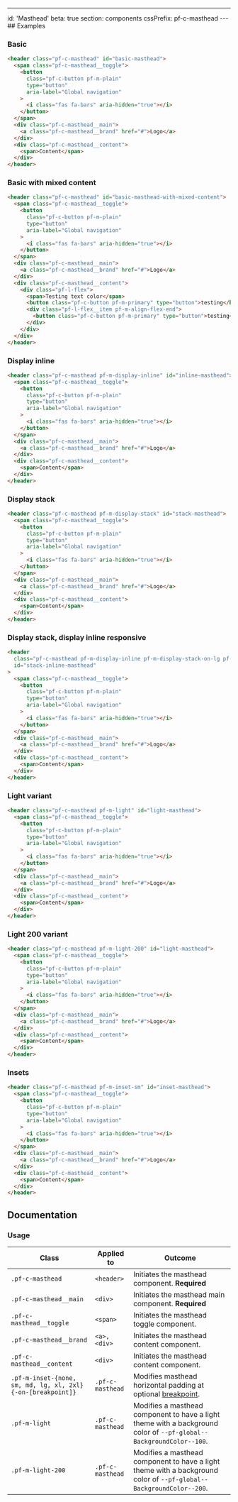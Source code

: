 ---
id: 'Masthead'
beta: true
section: components
cssPrefix: pf-c-masthead
---## Examples

### Basic

```html
<header class="pf-c-masthead" id="basic-masthead">
  <span class="pf-c-masthead__toggle">
    <button
      class="pf-c-button pf-m-plain"
      type="button"
      aria-label="Global navigation"
    >
      <i class="fas fa-bars" aria-hidden="true"></i>
    </button>
  </span>
  <div class="pf-c-masthead__main">
    <a class="pf-c-masthead__brand" href="#">Logo</a>
  </div>
  <div class="pf-c-masthead__content">
    <span>Content</span>
  </div>
</header>

```

### Basic with mixed content

```html
<header class="pf-c-masthead" id="basic-masthead-with-mixed-content">
  <span class="pf-c-masthead__toggle">
    <button
      class="pf-c-button pf-m-plain"
      type="button"
      aria-label="Global navigation"
    >
      <i class="fas fa-bars" aria-hidden="true"></i>
    </button>
  </span>
  <div class="pf-c-masthead__main">
    <a class="pf-c-masthead__brand" href="#">Logo</a>
  </div>
  <div class="pf-c-masthead__content">
    <div class="pf-l-flex">
      <span>Testing text color</span>
      <button class="pf-c-button pf-m-primary" type="button">testing</button>
      <div class="pf-l-flex__item pf-m-align-flex-end">
        <button class="pf-c-button pf-m-primary" type="button">testing</button>
      </div>
    </div>
  </div>
</header>

```

### Display inline

```html
<header class="pf-c-masthead pf-m-display-inline" id="inline-masthead">
  <span class="pf-c-masthead__toggle">
    <button
      class="pf-c-button pf-m-plain"
      type="button"
      aria-label="Global navigation"
    >
      <i class="fas fa-bars" aria-hidden="true"></i>
    </button>
  </span>
  <div class="pf-c-masthead__main">
    <a class="pf-c-masthead__brand" href="#">Logo</a>
  </div>
  <div class="pf-c-masthead__content">
    <span>Content</span>
  </div>
</header>

```

### Display stack

```html
<header class="pf-c-masthead pf-m-display-stack" id="stack-masthead">
  <span class="pf-c-masthead__toggle">
    <button
      class="pf-c-button pf-m-plain"
      type="button"
      aria-label="Global navigation"
    >
      <i class="fas fa-bars" aria-hidden="true"></i>
    </button>
  </span>
  <div class="pf-c-masthead__main">
    <a class="pf-c-masthead__brand" href="#">Logo</a>
  </div>
  <div class="pf-c-masthead__content">
    <span>Content</span>
  </div>
</header>

```

### Display stack, display inline responsive

```html
<header
  class="pf-c-masthead pf-m-display-inline pf-m-display-stack-on-lg pf-m-display-inline-on-2xl"
  id="stack-inline-masthead"
>
  <span class="pf-c-masthead__toggle">
    <button
      class="pf-c-button pf-m-plain"
      type="button"
      aria-label="Global navigation"
    >
      <i class="fas fa-bars" aria-hidden="true"></i>
    </button>
  </span>
  <div class="pf-c-masthead__main">
    <a class="pf-c-masthead__brand" href="#">Logo</a>
  </div>
  <div class="pf-c-masthead__content">
    <span>Content</span>
  </div>
</header>

```

### Light variant

```html
<header class="pf-c-masthead pf-m-light" id="light-masthead">
  <span class="pf-c-masthead__toggle">
    <button
      class="pf-c-button pf-m-plain"
      type="button"
      aria-label="Global navigation"
    >
      <i class="fas fa-bars" aria-hidden="true"></i>
    </button>
  </span>
  <div class="pf-c-masthead__main">
    <a class="pf-c-masthead__brand" href="#">Logo</a>
  </div>
  <div class="pf-c-masthead__content">
    <span>Content</span>
  </div>
</header>

```

### Light 200 variant

```html
<header class="pf-c-masthead pf-m-light-200" id="light-masthead">
  <span class="pf-c-masthead__toggle">
    <button
      class="pf-c-button pf-m-plain"
      type="button"
      aria-label="Global navigation"
    >
      <i class="fas fa-bars" aria-hidden="true"></i>
    </button>
  </span>
  <div class="pf-c-masthead__main">
    <a class="pf-c-masthead__brand" href="#">Logo</a>
  </div>
  <div class="pf-c-masthead__content">
    <span>Content</span>
  </div>
</header>

```

### Insets

```html
<header class="pf-c-masthead pf-m-inset-sm" id="inset-masthead">
  <span class="pf-c-masthead__toggle">
    <button
      class="pf-c-button pf-m-plain"
      type="button"
      aria-label="Global navigation"
    >
      <i class="fas fa-bars" aria-hidden="true"></i>
    </button>
  </span>
  <div class="pf-c-masthead__main">
    <a class="pf-c-masthead__brand" href="#">Logo</a>
  </div>
  <div class="pf-c-masthead__content">
    <span>Content</span>
  </div>
</header>

```

## Documentation

### Usage

| Class                                                       | Applied to       | Outcome                                                                                                                                           |
| ----------------------------------------------------------- | ---------------- | ------------------------------------------------------------------------------------------------------------------------------------------------- |
| `.pf-c-masthead`                                            | `<header>`       | Initiates the masthead component. **Required**                                                                                                    |
| `.pf-c-masthead__main`                                      | `<div>`          | Initiates the masthead main component. **Required**                                                                                               |
| `.pf-c-masthead__toggle`                                    | `<span>`         | Initiates the masthead toggle component.                                                                                                          |
| `.pf-c-masthead__brand`                                     | `<a>, <div>`     | Initiates the masthead content component.                                                                                                         |
| `.pf-c-masthead__content`                                   | `<div>`          | Initiates the masthead content component.                                                                                                         |
| `.pf-m-inset-{none, sm, md, lg, xl, 2xl}{-on-[breakpoint]}` | `.pf-c-masthead` | Modifies masthead horizontal padding at optional [breakpoint](/developer-resources/global-css-variables#breakpoint-variables-and-class-suffixes). |
| `.pf-m-light`                                               | `.pf-c-masthead` | Modifies a masthead component to have a light theme with a background color of `--pf-global--BackgroundColor--100`.                               |
| `.pf-m-light-200`                                           | `.pf-c-masthead` | Modifies a masthead component to have a light theme with a background color of `--pf-global--BackgroundColor--200`.                               |
